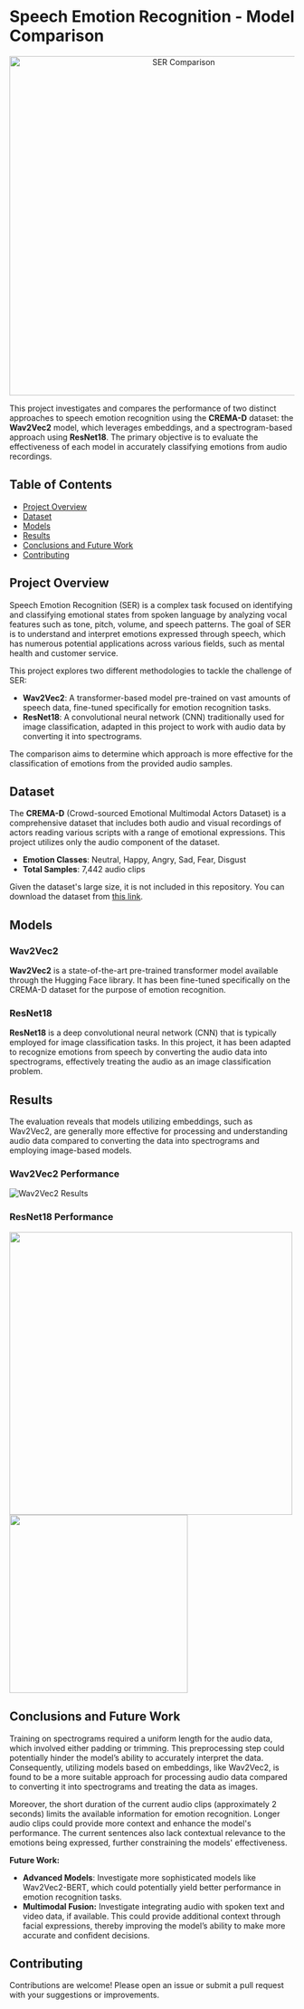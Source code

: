 # Speech Emotion Recognition - Model Comparison

<p align="center">
  <img src="https://github.com/user-attachments/assets/5c34b467-437e-4947-a9d5-b9b24a902d18" alt="SER Comparison" width="600"/>
</p>

This project investigates and compares the performance of two distinct approaches to speech emotion recognition using the **CREMA-D** dataset: the **Wav2Vec2** model, which leverages embeddings, and a spectrogram-based approach using **ResNet18**. The primary objective is to evaluate the effectiveness of each model in accurately classifying emotions from audio recordings.

## Table of Contents
- [Project Overview](#project-overview)
- [Dataset](#dataset)
- [Models](#models)
- [Results](#results)
- [Conclusions and Future Work](#conclusions-and-future-work)
- [Contributing](#contributing)
  
## Project Overview

Speech Emotion Recognition (SER) is a complex task focused on identifying and classifying emotional states from spoken language by analyzing vocal features such as tone, pitch, volume, and speech patterns. The goal of SER is to understand and interpret emotions expressed through speech, which has numerous potential applications across various fields, such as mental health and customer service.

This project explores two different methodologies to tackle the challenge of SER:

- **Wav2Vec2**: A transformer-based model pre-trained on vast amounts of speech data, fine-tuned specifically for emotion recognition tasks.
- **ResNet18**: A convolutional neural network (CNN) traditionally used for image classification, adapted in this project to work with audio data by converting it into spectrograms.

The comparison aims to determine which approach is more effective for the classification of emotions from the provided audio samples.

## Dataset

The **CREMA-D** (Crowd-sourced Emotional Multimodal Actors Dataset) is a comprehensive dataset that includes both audio and visual recordings of actors reading various scripts with a range of emotional expressions. This project utilizes only the audio component of the dataset.

- **Emotion Classes**: Neutral, Happy, Angry, Sad, Fear, Disgust
- **Total Samples**: 7,442 audio clips

Given the dataset's large size, it is not included in this repository. You can download the dataset from [this link](https://github.com/CheyneyComputerScience/CREMA-D).

## Models

### Wav2Vec2
**Wav2Vec2** is a state-of-the-art pre-trained transformer model available through the Hugging Face library. It has been fine-tuned specifically on the CREMA-D dataset for the purpose of emotion recognition.

### ResNet18
**ResNet18** is a deep convolutional neural network (CNN) that is typically employed for image classification tasks. In this project, it has been adapted to recognize emotions from speech by converting the audio data into spectrograms, effectively treating the audio as an image classification problem.

## Results

The evaluation reveals that models utilizing embeddings, such as Wav2Vec2, are generally more effective for processing and understanding audio data compared to converting the data into spectrograms and employing image-based models.

### Wav2Vec2 Performance

![Wav2Vec2 Results](https://github.com/user-attachments/assets/7691216e-6c1c-4269-acc9-4af4801af1a7)

### ResNet18 Performance

<p float="left">
    <img src="https://github.com/user-attachments/assets/de4fd2fe-ca87-44f7-95de-925b976cca7b" width="500" />
    <img src="https://github.com/user-attachments/assets/2553f08b-3d2f-42a5-b38a-ebaefa297800" width="315" />
</p>


## Conclusions and Future Work

Training on spectrograms required a uniform length for the audio data, which involved either padding or trimming. This preprocessing step could potentially hinder the model’s ability to accurately interpret the data. Consequently, utilizing models based on embeddings, like Wav2Vec2, is found to be a more suitable approach for processing audio data compared to converting it into spectrograms and treating the data as images.

Moreover, the short duration of the current audio clips (approximately 2 seconds) limits the available information for emotion recognition. Longer audio clips could provide more context and enhance the model's performance. The current sentences also lack contextual relevance to the emotions being expressed, further constraining the models' effectiveness.

**Future Work:**

- **Advanced Models**: Investigate more sophisticated models like Wav2Vec2-BERT, which could potentially yield better performance in emotion recognition tasks.
- **Multimodal Fusion:** Investigate integrating audio with spoken text and video data, if available. This could provide additional context through facial expressions, thereby improving the model’s ability to make more accurate and confident decisions.







## Contributing

Contributions are welcome! Please open an issue or submit a pull request with your suggestions or improvements.
